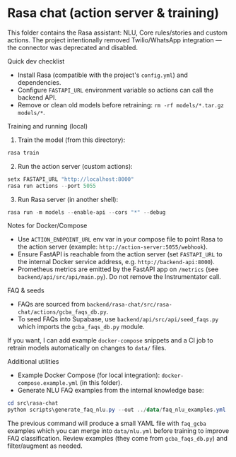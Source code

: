 # Rasa chat (action server & training)

This folder contains the Rasa assistant: NLU, Core rules/stories and
custom actions. The project intentionally removed Twilio/WhatsApp integration
— the connector was deprecated and disabled.

Quick dev checklist

- Install Rasa (compatible with the project's `config.yml`) and dependencies.
- Configure `FASTAPI_URL` environment variable so actions can call the backend API.
- Remove or clean old models before retraining: `rm -rf models/*.tar.gz models/*`.

Training and running (local)

1. Train the model (from this directory):

```powershell
rasa train
```

2. Run the action server (custom actions):

```powershell
setx FASTAPI_URL "http://localhost:8000"
rasa run actions --port 5055
```

3. Run Rasa server (in another shell):

```powershell
rasa run -m models --enable-api --cors "*" --debug
```

Notes for Docker/Compose

- Use `ACTION_ENDPOINT_URL` env var in your compose file to point Rasa to the
	action server (example: `http://action-server:5055/webhook`).
- Ensure FastAPI is reachable from the action server (set `FASTAPI_URL` to
	the internal Docker service address, e.g. `http://backend-api:8000`).
- Prometheus metrics are emitted by the FastAPI app on `/metrics` (see
	`backend/api/src/api/main.py`). Do not remove the Instrumentator call.

FAQ & seeds

- FAQs are sourced from `backend/rasa-chat/src/rasa-chat/actions/gcba_faqs_db.py`.
- To seed FAQs into Supabase, use `backend/api/src/api/seed_faqs.py` which
	imports the `gcba_faqs_db.py` module.

If you want, I can add example `docker-compose` snippets and a CI job to
retrain models automatically on changes to `data/` files.

Additional utilities

- Example Docker Compose (for local integration): `docker-compose.example.yml` (in this folder).
- Generate NLU FAQ examples from the internal knowledge base:

```powershell
cd src\rasa-chat
python scripts\generate_faq_nlu.py --out ../data/faq_nlu_examples.yml
```

The previous command will produce a small YAML file with `faq_gcba` examples
which you can merge into `data/nlu.yml` before training to improve FAQ
classification. Review examples (they come from `gcba_faqs_db.py`) and
filter/augment as needed.

